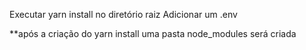 Executar yarn install no diretório raiz
Adicionar um .env

**após a criação do yarn install uma pasta node_modules será criada
